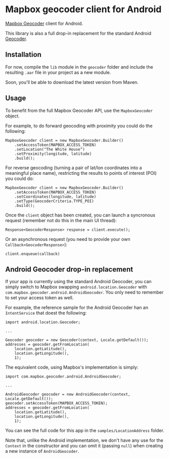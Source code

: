 # Mapbox geocoder client for Android

[Mapbox Geocoder](https://www.mapbox.com/developers/api/geocoding) client for Android.

This library is also a full drop-in replacement for the standard Android
[Geocoder](http://developer.android.com/reference/android/location/Geocoder.html).

## Installation

For now, compile the `lib` module in the `geocoder` folder and include the
resulting `.aar` file in your project as a new module.

Soon, you'll be able to download the latest version from Maven.

## Usage

To benefit from the full Mapbox Geocoder API, use the `MapboxGeocoder` object.

For example, to do forward geocoding with proximity you could do the following:

```
MapboxGeocoder client = new MapboxGeocoder.Builder()
	.setAccessToken(MAPBOX_ACCESS_TOKEN)
	.setLocation("The White House")
	.setProximity(longitude, latitude)
	.build();
```

For reverse geocoding (turning a pair of lat/lon coordinates into a
meaningful place name), restricting the results to points of interest (POI)
you could do:

```
MapboxGeocoder client = new MapboxGeocoder.Builder()
	.setAccessToken(MAPBOX_ACCESS_TOKEN)
	.setCoordinates(longitude, latitude)
	.setType(GeocoderCriteria.TYPE_POI)
	.build();
```

Once the `client` object has been created, you can launch a syncronous request
(remember not do this in the main UI thread):

```
Response<GeocoderResponse> response = client.execute();
```

Or an asynchronous request (you need to provide your own `Callback<GeocoderResponse>`):

```
client.enqueue(callback)
```

## Android Geocoder drop-in replacement

If your app is currently using the standard Android Geocoder, you can simply switch to Mapbox
swapping `android.location.Geocoder` with `com.mapbox.geocoder.android.AndroidGeocoder`.
You only need to remember to set your access token as well.

For example, the reference sample for the Android Geocoder han an `IntentService` that
doest the following:

```
import android.location.Geocoder;

...

Geocoder geocoder = new Geocoder(context, Locale.getDefault());
addresses = geocoder.getFromLocation(
	location.getLatitude(),
	location.getLongitude(),
	1);
```

The equivalent code, using Mapbox's implementation is simply:

```
import com.mapbox.geocoder.android.AndroidGeocoder;

...

AndroidGeocoder geocoder = new AndroidGeocoder(context, Locale.getDefault());
geocoder.setAccessToken(MAPBOX_ACCESS_TOKEN);
addresses = geocoder.getFromLocation(
	location.getLatitude(),
	location.getLongitude(),
	1);
```

You can see the full code for this app in the `samples/LocationAddress` folder.

Note that, unlike the Android implementation, we don't have any use for the
`Context` in the constructor and you can omit it (passing `null`) when
creating a new instance of `AndroidGeocoder`.
